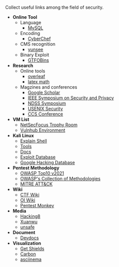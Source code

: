 Collect useful links among the field of security.

- **Online Tool**
  - Language
    - [MySQL](https://onecompiler.com/mysql)
  - Encoding
    - [CyberChef](https://gchq.github.io/CyberChef/)
  - CMS recognition
    - [yunsee](https://www.yunsee.cn/)
  - Binary Exploit
    - [GTFOBins](https://gtfobins.github.io/)
- **Research**
  - Online tools
    - [overleaf](https://www.overleaf.com)
    - [latex math](https://latex.codecogs.com/eqneditor/editor.php)
  - Magzines and conferences
    -  [Google Scholar](https://scholar.google.com)
    - [IEEE Symposium on Security and Privacy](https://ieeexplore.ieee.org/xpl/conhome/1000646/all-proceedings)
    - [NDSS Symposium](https://www.ndss-symposium.org)
    - [USENIX Security](https://www.usenix.org/conference/usenixsecurity21)
    - [CCS Conference](https://dl.acm.org/conference/ccs)
- **VM List**
  - [NetSecFocus Trophy Room](https://docs.google.com/spreadsheets/u/1/d/1dwSMIAPIam0PuRBkCiDI88pU3yzrqqHkDtBngUHNCw8/)
  - [Vulnhub Environment](https://vulhub.org/#/environments/)
- **Kali Linux**
  - [Explain Shell](https://explainshell.com/)
  - [Tools](https://www.kali.org/tools/)
  - [Docs](https://www.kali.org/docs/)
  - [Exploit Database](https://www.exploit-db.com/)
  - [Google Hacking Database](https://www.exploit-db.com/google-hacking-database)
- **Pentest Methodology**
  - [OWASP Top10 v2021](https://owasp.org/Top10/)
  - [OWASP's Collection of Methodologies](https://wiki.owasp.org/index.php/Penetration_testing_methodologies)
  - [MITRE ATT&CK](https://attack.mitre.org)
- **Wiki**
  - [CTF Wiki](https://ctf-wiki.org)
  - [OI Wiki](https://oi-wiki.org)
  - [Pentest Monkey](https://pentestmonkey.net/)
- **Media**
  - [Hacking8](https://i.hacking8.com)
  - [Xuanwu](https://xlab.tencent.com/cn/)
  - [unsafe](https://unsafe.sh)
- **Document**
  - [Devdocs](https://devdocs.io/)
- **Visualization**
  - [Get Shields](https://shields.io/)
  - [Carbon](https://carbon.now.sh)
  - [asciinema](https://github.com/asciinema/asciinema)
